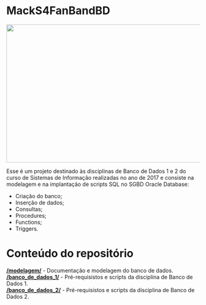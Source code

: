 # MackS4FanBandBD

<p align="center">
	<img src="https://github.com/DarioTeles/MackS4FanBandBD/blob/master/modelagem/modelo-entidade-relacional.png" width="896" height="360"/>
</p>

Esse é um projeto destinado às disciplinas de Banco de Dados 1 e 2 do curso de Sistemas de Informação realizadas no ano de 2017 e consiste na modelagem e na implantação de scripts SQL no SGBD Oracle Database:
<ul>
	<li>Criação do banco;</li>
	<li>Inserção de dados;</li>
	<li>Consultas;</li>
	<li>Procedures;</li>
	<li>Functions;</li>
	<li>Triggers.</li>
</ul>

# Conteúdo do repositório

[**/modelagem/**](https://github.com/DarioTeles/MackS4FanBandBD/tree/master/modelagem) - Documentação e modelagem do banco de dados. <br>
[**/banco_de_dados_1/**](https://github.com/DarioTeles/MackS4FanBandBD/tree/master/banco_de_dados_1) - Pré-requisistos e scripts da disciplina de Banco de Dados 1. <br>
[**/banco_de_dados_2/**](https://github.com/DarioTeles/MackS4FanBandBD/tree/master/banco_de_dados_2) - Pré-requisistos e scripts da disciplina de Banco de Dados 2. <br>
